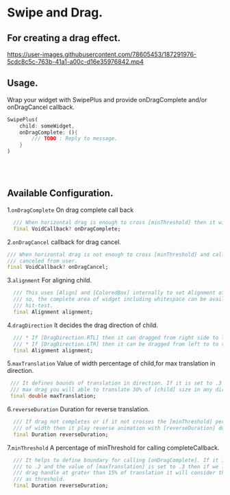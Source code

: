# Swipe and Drag.

## For creating a drag effect.


https://user-images.githubusercontent.com/78605453/187291976-5cdc8c5c-763b-41a1-a00c-d16e35976842.mp4



## Usage.

Wrap your widget with SwipePlus and provide onDragComplete and/or onDragCancel callback.

```dart
SwipePlus(
    child: someWidget,
    onDragComplete: (){
        /// TODO : Reply to message.
    }
)
```
<br></br>
## Available Configuration.


1.`onDragComplete` On drag complete call back
```dart
  /// When horizontal drag is enough to cross [minThreshold] then it will be called.
  final VoidCallback? onDragComplete;

```

2.`onDragCancel` callback for drag cancel.

```dart
/// When horizontal drag is not enough to cross [minThreshold] and callback
/// canceled from user.
final VoidCallback? onDragCancel;
```


3.`alignment` For aligning child.

```dart
  /// This uses [Align] and [ColoredBox] internally to set Alignment of Widget
  /// so, the complete area of widget including whitespace can be available for
  /// hit-test.
  final Alignment alignment;
```

4.`dragDirection` It decides the drag direction of child.

```dart
  /// * If [DragDirection.RTL] then it can dragged from right side to left side.
  /// * If [DragDirection.LTR] then it can be dragged from left to to right.
  final Alignment alignment;
```

5.`maxTranslation`  Value of width percentage of child,for max translation in direction.

```dart
 /// It defines bounds of translation in direction. If it is set to .3 then at
 /// max drag you will able to translate 30% of [child] size in any direction.
 final double maxTranslation;
```


6.`reverseDuration` Duration for reverse translation.

```dart
  /// If drag not completes or if it not crosses the [minThreshold] percentage
  /// of width then it play reverse animation with [reverseDuration] duration.
  final Duration reverseDuration;
```

7.`minThreshold`  A percentage of minThreshold for calling completeCallback.

```dart
  /// It helps to define boundary for calling [onDragComplete]. If it is set
  /// to .2 and the value of [maxTranslation] is set to .3 then if we leave 
  /// drag handle at grater than 15% of translation it will consider this action
  /// as threshold.
  final Duration reverseDuration;
```
